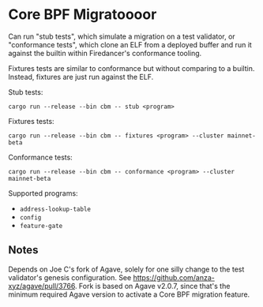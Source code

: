 # Core BPF Migratoooor

Can run "stub tests", which simulate a migration on a test validator, or
"conformance tests", which clone an ELF from a deployed buffer and run it
against the builtin within Firedancer's conformance tooling.

Fixtures tests are similar to conformance but without comparing to a builtin.
Instead, fixtures are just run against the ELF.

Stub tests:

```
cargo run --release --bin cbm -- stub <program>
```

Fixtures tests:

```
cargo run --release --bin cbm -- fixtures <program> --cluster mainnet-beta
```

Conformance tests:

```
cargo run --release --bin cbm -- conformance <program> --cluster mainnet-beta
```

Supported programs:

- `address-lookup-table`
- `config`
- `feature-gate`

## Notes

Depends on Joe C's fork of Agave, solely for one silly change to the test
validator's genesis configuration. See
https://github.com/anza-xyz/agave/pull/3766.
Fork is based on Agave v2.0.7, since that's the minimum required Agave version
to activate a Core BPF migration feature.
